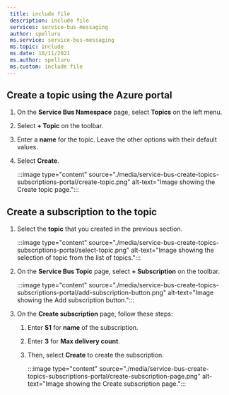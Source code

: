 ```yaml
---
 title: include file
 description: include file
 services: service-bus-messaging
 author: spelluru
 ms.service: service-bus-messaging
 ms.topic: include
 ms.date: 10/11/2021
 ms.author: spelluru
 ms.custom: include file
---
```


## Create a topic using the Azure portal
1. On the **Service Bus Namespace** page, select **Topics** on the left menu.
2. Select **+ Topic** on the toolbar. 
4. Enter a **name** for the topic. Leave the other options with their default values.
5. Select **Create**.

    :::image type="content" source="./media/service-bus-create-topics-subscriptions-portal/create-topic.png" alt-text="Image showing the Create topic page.":::

## Create a subscription to the topic
1. Select the **topic** that you created in the previous section. 
    
    :::image type="content" source="./media/service-bus-create-topics-subscriptions-portal/select-topic.png" alt-text="Image showing the selection of topic from the list of topics.":::
2. On the **Service Bus Topic** page, select **+ Subscription** on the toolbar. 

    :::image type="content" source="./media/service-bus-create-topics-subscriptions-portal/add-subscription-button.png" alt-text="Image showing the Add subscription button.":::    
3. On the **Create subscription** page, follow these steps:
    1. Enter **S1** for **name** of the subscription.
    1. Enter **3** for **Max delivery count**.
    1. Then, select **Create** to create the subscription. 

        :::image type="content" source="./media/service-bus-create-topics-subscriptions-portal/create-subscription-page.png" alt-text="Image showing the Create subscription page.":::
